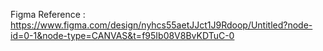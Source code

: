 Figma Reference : https://www.figma.com/design/nyhcs55aetJJct1J9Rdoop/Untitled?node-id=0-1&node-type=CANVAS&t=f95Ib08V8BvKDTuC-0
